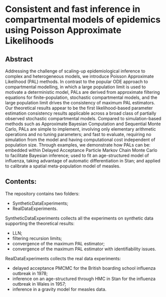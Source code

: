 # Consistent and fast inference in compartmental models of epidemics using Poisson Approximate Likelihoods

## Abstract
Addressing the challenge of scaling-up epidemiological inference to complex and heterogeneous
models, we introduce Poisson Approximate Likelihood (PAL) methods. In contrast to the popular
ODE approach to compartmental modelling, in which a large population limit is used to motivate
a deterministic model, PALs are derived from approximate filtering equations for finite-population,
stochastic compartmental models, and the large population limit drives the consistency of maximum
PAL estimators. Our theoretical results appear to be the first likelihood-based parameter estimation
consistency results applicable across a broad class of partially observed stochastic compartmental
models. Compared to simulation-based methods such as Approximate Bayesian Computation and
Sequential Monte Carlo, PALs are simple to implement, involving only elementary arithmetic operations
and no tuning parameters; and fast to evaluate, requiring no simulation from the model and
having computational cost independent of population size. Through examples, we demonstrate how
PALs can be: embedded within Delayed Acceptance Particle Markov Chain Monte Carlo to facilitate
Bayesian inference; used to fit an age-structured model of influenza, taking advantage of automatic
differentiation in Stan; and applied to calibrate a spatial meta-population model of measles.

## Contents:
The repository contains two folders: 
- SyntheticDataExperiments;
- RealDataExperiments.

SyntheticDataExperiments collects all the experiments on synthetic data supporting the theoretical results:
- LLN;
- filtering recursion limits;
- convergence of the maximum PAL estimator;
- convergence of the maximum PAL estimator with identifiability issues.

RealDataExperiments collects the real data experiments:
- delayed acceptance PMCMC for the British boarding school influenza outbreak in 1978;
- inference on an age-structured through HMC in Stan for the influenza outbreak in Wales in 1957;
- inference in a gravity model for measles data.
